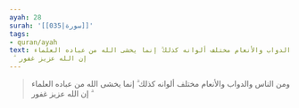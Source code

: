 ```yaml
---
ayah: 28
surah: '[[035|سورة]]'
tags:
- quran/ayah
text: ومن الناس والدواب والأنعام مختلف ألوانه كذلك ۗ إنما يخشى الله من عباده العلماء
  ۗ إن الله عزيز غفور
---
```

> ومن الناس والدواب والأنعام مختلف ألوانه كذلك ۗ إنما يخشى الله من عباده العلماء ۗ إن الله عزيز غفور
